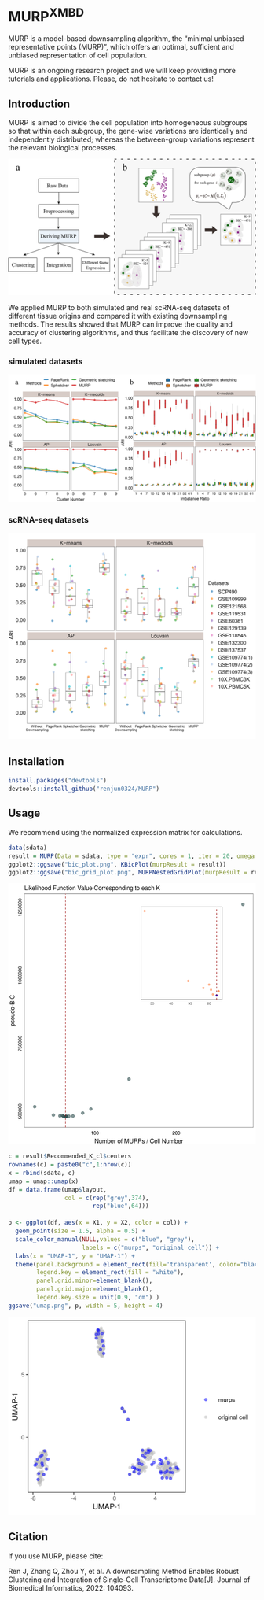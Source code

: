 # MURP<sup>XMBD</sup>

MURP is a model-based downsampling algorithm, the “minimal unbiased representative points (MURP)”, which offers an optimal, sufficient and unbiased representation of cell population. 

MURP is an ongoing research project and we will keep providing more tutorials and applications. Please, do not hesitate to contact us!

## Introduction
MURP is aimed to divide the cell population into homogeneous subgroups so that within each subgroup, the gene-wise variations are identically and independently distributed; whereas the between-group variations represent the relevant biological processes.

![](figure/figure1.png)

We applied MURP to both simulated and real scRNA-seq datasets of different tissue origins and compared it with existing downsampling methods. The results showed that MURP can improve the quality and accuracy of clustering algorithms, and thus facilitate the discovery of new cell types.

### simulated datasets
![](figure/figure2.png)

### scRNA-seq datasets
![](figure/figure4.png)

## Installation

```r
install.packages("devtools")
devtools::install_github("renjun0324/MURP")
```

## Usage
We recommend using the normalized expression matrix for calculations.

```r
data(sdata)
result = MURP(Data = sdata, type = "expr", cores = 1, iter = 20, omega = 1/6, seed = 723)
ggplot2::ggsave("bic_plot.png", KBicPlot(murpResult = result))
ggplot2::ggsave("bic_grid_plot.png", MURPNestedGridPlot(murpResult = result))
```

![](figure/bic_grid_plot.png)

```r
c = result$Recommended_K_cl$centers
rownames(c) = paste0("c",1:nrow(c))
x = rbind(sdata, c)
umap = umap::umap(x)
df = data.frame(umap$layout,
                col = c(rep("grey",374),
                        rep("blue",64)))
                        
p <- ggplot(df, aes(x = X1, y = X2, color = col)) +
  geom_point(size = 1.5, alpha = 0.5) +
  scale_color_manual(NULL,values = c("blue", "grey"),
                     labels = c("murps", "original cell")) +
  labs(x = "UMAP-1", y = "UMAP-1") +
  theme(panel.background = element_rect(fill='transparent', color="black"),
        legend.key = element_rect(fill = "white"),
        panel.grid.minor=element_blank(),
        panel.grid.major=element_blank(),
        legend.key.size = unit(0.9, "cm") )
ggsave("umap.png", p, width = 5, height = 4)

```

![](figure/umap.png)

## Citation
If you use MURP, please cite:

Ren J, Zhang Q, Zhou Y, et al. A downsampling Method Enables Robust Clustering and Integration of Single-Cell Transcriptome Data[J]. Journal of Biomedical Informatics, 2022: 104093.
